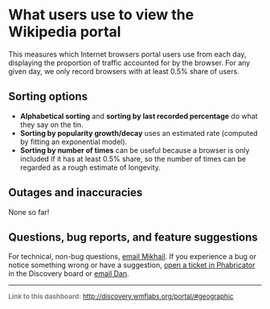 What users use to view the Wikipedia portal
=======

This measures which Internet browsers portal users use from each day, displaying the proportion of traffic accounted for by the browser. For any given day, we only record browsers with at least 0.5% share of users.

Sorting options
------
* __Alphabetical sorting__ and __sorting by last recorded percentage__ do what they say on the tin.
* __Sorting by popularity growth/decay__ uses an estimated rate (computed by fitting an exponential model).
* __Sorting by number of times__ can be useful because a browser is only included if it has at least 0.5% share, so the number of times can be regarded as a rough estimate of longevity.

Outages and inaccuracies
------
None so far!

Questions, bug reports, and feature suggestions
------
For technical, non-bug questions, [email Mikhail](mailto:mpopov@wikimedia.org?subject=Dashboard%20Question). If you experience a bug or notice something wrong or have a suggestion, [open a ticket in Phabricator](https://phabricator.wikimedia.org/maniphest/task/create/?projects=Discovery) in the Discovery board or [email Dan](mailto:dgarry@wikimedia.org?subject=Dashboard%20Question).

<hr style="border-color: gray;">
<p style="font-size: small; color: gray;">
  <strong>Link to this dashboard:</strong>
  <a href="http://discovery.wmflabs.org/portal/#geographic">
    http://discovery.wmflabs.org/portal/#geographic
  </a>
</p>
